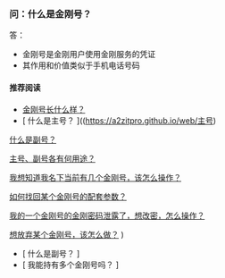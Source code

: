 ### 问：什么是金刚号？

答：

- 金刚号是金刚用户使用金刚服务的凭证
- 其作用和价值类似于手机电话号码

#### 推荐阅读
- [ 金刚号长什么样？ ](https://a2zitpro.github.io/web/金刚号的形态)
- [ 什么是主号？ ]((https://a2zitpro.github.io/web/主号) 

[什么是副号？](https://a2zitpro.github.io/web/副号) 

[主号、副号各有何用途？](https://a2zitpro.github.io/web/主号和副号的用途) 

[我想知道我名下当前有几个金刚号，该怎么操作？](https://a2zitpro.github.io/web/查询名下金刚号)

[如何找回某个金刚号的配套参数？](https://a2zitpro.github.io/web/如何找回配套参数)

[我的一个金刚号的金刚密码泄露了，想改密，怎么操作？](https://a2zitpro.github.io/web/修改金刚密码)

[想放弃某个金刚号，该怎么做？](https://a2zitpro.github.io/web/注销金刚号)
)
- [ 什么是副号？ ]
- [ 我能持有多个金刚号吗？ ]
